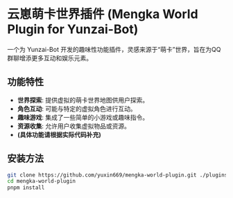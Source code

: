 # 云崽萌卡世界插件 (Mengka World Plugin for Yunzai-Bot)

一个为 Yunzai-Bot 开发的趣味性功能插件，灵感来源于“萌卡”世界，旨在为QQ群聊增添更多互动和娱乐元素。

## 功能特性

-   **世界探索**: 提供虚拟的萌卡世界地图供用户探索。
-   **角色互动**: 可能与特定的虚拟角色进行互动。
-   **趣味游戏**: 集成了一些简单的小游戏或趣味指令。
-   **资源收集**: 允许用户收集虚拟物品或资源。
-   **(具体功能请根据实际代码补充)**

## 安装方法

```bash
git clone https://github.com/yuxin669/mengka-world-plugin.git ./plugins/mengka-world-plugin
cd mengka-world-plugin
pnpm install
```
